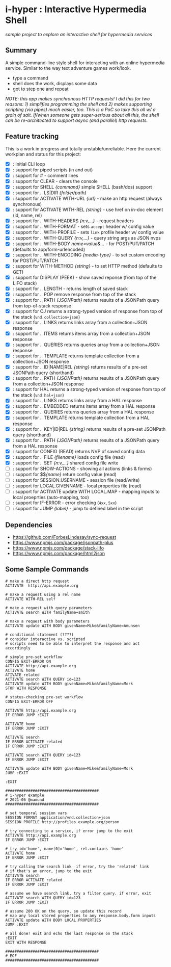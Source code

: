 # i-hyper : Interactive Hypermedia Shell

_sample project to explore an interactive shell for hypermedia services_

## Summary
A simple command-line style shell for interacting with an online hypermedia service. Similar to the way text adventure games work/look. 

- type a command
- shell does the work, displays some data
- got to step one and repeat

_NOTE: this app makes synchronous HTTP requests! I did this for two reasons: 1) simplifies programming the shell and 2) makes supporting scripting (via pipes) much easier, too. This is a PoC so take this all w/ a grain of salt. If/when someone gets super-serious about all this, the shell can be re-architected to support async (and parallel) http requests._

## Feature tracking
This is a work in progress and totally unstable/unreliable. Here the current workplan and status for this project:

 - [x] : Initial CLI loop
 - [x] : support for piped scripts (in and out)
 - [x] : support for # - comment lines
 - [x] : support for CLEAR - clears the console
 - [x] : support for SHELL _{command}_ simple SHELL (bash/dos) support
 - [x] : support for .. LS|DIR _{folder/path}_
 - [x] : support for ACTIVATE WITH-URL _{url}_ - make an http request (always synchronous)
 - [x] : support for ACTIVATE WITH-REL _{string}_ - use href on in-doc element (id, name, rel)
 - [x] : support for .. WITH-HEADERS _{n:v,...}_ - request headers
 - [x] : support for .. WITH-FORMAT - sets `accept` header w/ config value
 - [x] : support for .. WITH-PROFILE - sets `link` profile header w/ config value
 - [x] : support for .. WITH-QUERY _{n:v,...}_ - query string args as JSON nvps
 - [x] : support for .. WITH-BODY _name=value&..._ - for POST/PUT/PATCH (defaults to app/form-urlencoded)
 - [x] : support for .. WITH-ENCODING _{media-type}_ - to set custom encoding for POST/PUT/PATCH
 - [x] : support for   WITH-METHOD _{string}_ - to set HTTP method (defaults to GET)
 - [x] : support for DISPLAY (PEEK) - show saved reponse (from top of the LIFO stack)
 - [x] : support for .. LENGTH - returns length of saved stack
 - [x] : support for .. POP remove response from top of the stack
 - [x] : support for .. PATH _{JSONPath}_ returns results of a JSONPath query from top-of-stack response
 - [x] : support for CJ returns a strong-typed version of response from top of the stack (`vnd.collection+json`)
 - [x] : support for .. LINKS returns links array from a collection+JSON response
 - [x] : support for .. ITEMS returns items array from a collection+JSON response
 - [x] : support for .. QUERIES returns queries array from a collection+JSON response
 - [x] : support for .. TEMPLATE returns template collection from a collection+JSON response
 - [x] : support for .. ID|NAME|REL _{string}_ returns results of a pre-set JSONPath query (shorthand)
 - [x] : support for .. PATH _{JSONPath}_ returns results of a JSONPath query from a collection+JSON response
 - [x] : support for HAL returns a strong-typed version of response from top of the stack (`vnd.hal+json`)
 - [x] : support for .. LINKS returns links array from a HAL response
 - [x] : support for .. EMBEDDED returns items array from a HAL response
 - [x] : support for .. QUERIES returns queries array from a HAL response
 - [x] : support for .. TEMPLATE returns template collection from a HAL response
 - [x] : support for .. KEY|ID|REL _{string}_ returns results of a pre-set JSONPath query (shorthand)
 - [x] : support for .. PATH _{JSONPath}_ returns results of a JSONPath query from a HAL response
 - [x] : support for CONFIG (READ) returns NVP of saved config data
 - [x] : support for .. FILE _{filename}_ loads config file (read)
 - [x] : support for .. SET _{n:v,...}_ shared config file write
 - [ ] : support for SHOW-ACTIONS - showing all actions (links & forms)
 - [ ] : support for $$_{name}_ return config value (read) 
 - [ ] : support for SESSION.USERNAME - session file (read/write)
 - [ ] : support for LOCAL.GIVENNAME - local properties file (read)
 - [ ] : support for ACTIVATE update WITH LOCAL.MAP - mapping inputs to local proeprties (auto-mapping, too)
 - [ ] : support for IF-ERROR - error checking (`4xx`, `5xx`)
 - [ ] : support for JUMP _{label}_ - jump to defined label in the script

## Dependencies

 * https://github.com/ForbesLindesay/sync-request
 * https://www.npmjs.com/package/jsonpath-plus
 * https://www.npmjs.com/package/stack-lifo
 * https://www.npmjs.com/package/html2json

## Some Sample Commands

```
# make a direct http request 
ACTIVATE  http://api.example.org

# make a request using a rel name
ACTIVATE WITH-REL self

# make a request with query parameters
ACTIVATE search WITH familyName=smith

# make a request with body parameters
ACTIVATE update WITH BODY givenName=Mike&familyName=Amunsen

# conditional statement (????)
# consider interactive vs. scripted
# scripts need to be able to interpret the response and act accordingly

# simple pre-set workflow
CONFIG EXIT-ERROR ON
ACTIVATE http://api.example.org
ACTIVATE home
ATIVATE related
ACTIVATE search WITH QUERY id=123
ACTIVATE update WITH BODY givenName=Mike&familyName=Mork
STOP WITH RESPONSE

# status-checking pre-set workflow
CONFIG EXIT-ERROR OFF

ACTIVATE http://api.example.org
IF ERROR JUMP :EXIT

ACTIVATE home
IF ERROR JUMP :EXIT

ACTIVATE search 
IF ERROR ACTIVATE related
IF ERROR JUMP :EXIT

ACTIVATE search WITH QUERY id=123
IF ERROR JUMP :EXIT

ACTIVATE update WITH BODY givenName=Mike&familyName=Mork
JUMP :EXIT

:EXIT

#########################################
# i-hyper example
# 2021-06 @mamund
#########################################

# set temporal session vars
SESSION FORMAT application/vnd.collection+json
SESSION PROFILE http://profiles.example.org/person

# try connecting to a service, if error jump to the exit
ACTIVATE http://api.example.org
IF ERROR JUMP :EXIT

# try id='home', name[0]='home', rel.contains 'home'
ACTIVATE home
IF ERROR JUMP :EXIT

# try calling the search link  if error, try the 'related' link
# if that's an error, jump to the exit
ACTIVATE search 
IF ERROR ACTIVATE related
IF ERROR JUMP :EXIT

# assume we have search link, try a filter query. if error, exit
ACTIVATE search WITH QUERY id=123
IF ERROR JUMP :EXIT

# assume 200 OK on the query, so update this record
# map any local stored properties to any response.body.form inputs
ACTIVATE update WITH BODY LOCAL.PROPERTIES
JUMP :EXIT

# all done! exit and echo the last response on the stack
:EXIT
EXIT WITH RESPONSE

#########################################
# EOF
#########################################
      
```


